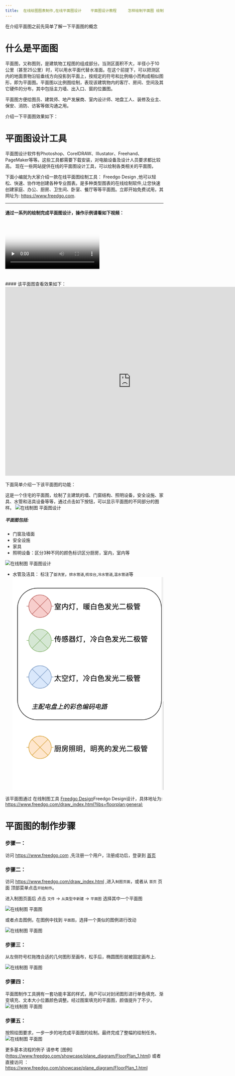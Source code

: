 ```yaml
---
title: 	在线绘图图表制作,在线平面图设计	平面图设计教程 	怎样绘制平面图 绘制平面图用什么软件 在线制图
---
```


在介绍平面图之前先简单了解一下平面图的概念

# 什么是平面图

平面图，又称图则，是建筑物工程图的组成部分。当测区面积不大，半径小于10公里（甚至25公里）时，可以用水平面代替水准面。在这个前提下，可以把测区内的地面景物沿铅垂线方向投影到平面上，按规定的符号和比例缩小而构成相似图形，即为平面图。平面图以比例图绘制，表现该建筑物内的客厅、房间、空间及其它硬件的分布，其中包括主力墙、出入口、窗的位置图。

平面图方便绘图员、建筑师、地产发展商、室内设计师、地盘工人、装修及业主、保安、消防、访客等做沟通之用。

介绍一下平面图效果如下：

# 平面图设计工具

平面图设计软件有Photoshop、CorelDRAW、IIIustator、Freehand、PageMaker等等。这些工具都需要下载安装，对电脑设备及设计人员要求都比较高。
现在一些网站提供在线的平面图设计工具，可以绘制各类相关的平面图，

下面小编就为大家介绍一款在线平面图绘制工具： Freedgo Design ,他可以轻松、快速、协作地创建各种专业图表。是多种类型图表的在线绘制软件,让您快速创建家庭、办公、厨房、卫生间、卧室、餐厅等等平面图。立即开始免费试用，其网址为: https://www.freedgo.com.

---

#### 通过一系列的绘制完成平面图设计，操作示例请看如下视频：

<video id="video" controls="" preload="none" poster="https://www.freedgo.com/public/themes/freedgo/floor/floor1.png">
<source id="mp4" src="https://www.freedgo.com/public/themes/freedgo/floor/floor_m.mp4" type="video/mp4">
</video> 

<br/>
<br/>
<br/>
#### 该平面图查看效果如下：

<iframe src="https://www.freedgo.com/draw_index.html?lightbox=1&p=ex1&highlight=0000ff&edit=_blank&layers=1&nav=1&title=平面图示例#Uhttps://www.freedgo.com/templates/floor/floor_sample1.xml" width="800px" height="600px" frameborder="0" scrolling="no"></iframe>

下面简单介绍一下该平面图的功能：

这是一个住宅的平面图，绘制了主建筑的墙、门窗结构、照明设备，安全设施、家具、水管和洁具设备等等，通过点击如下按钮，可以显示平面图的不同部分的图样。
![在线制图 平面图设计](https://www.freedgo.com/public/themes/freedgo/floor/floor1.png "在线制图 平面图设计")

##### 平面图包括:

- 门窗及墙面
- 安全设施
- 家具
- 照明设备：区分3种不同的颜色标识区分厨房，室内，室内等

![在线制图 平面图设计](https://www.freedgo.com/public/themes/freedgo/floor/floor2.png "在线制图 平面图设计")


- 水管及洁具： 标注了`盥洗室`，`排水管道`,`梳妆台`,`冷水管道`,`温水管道`等
![在线制图 平面图设计](/public/themes/freedgo/floor/floor8.png "在线制图 平面图设计")




该平面图通过 在线制图工具 [Freedgo Design](https://www.freedgo.com/draw_index.html?libs=floorplan;general; "平面图设计工具")Freedgo Design设计，具体地址为: https://www.freedgo.com/draw_index.html?libs=floorplan;general;

 

# 平面图的制作步骤

### 步骤一：

访问 https://www.freedgo.com ,先注册一个用户，注册成功后，登录到 [首页](https://www.freedgo.com)

### 步骤二：

访问 https://www.freedgo.com/draw_index.html ,进入`制图页面`，或者从 `首页` 页面 顶部菜单点击`开始制作`。

进入制图页面后 点击 `文件` -> `从类型中新建` -> `平面图` 选择其中一个平面图

![在线制图 平面图](https://www.freedgo.com/public/themes/freedgo/floor/floor3.png "在线制图 平面图")


或者点击图例，在图例中找到 `平面图`，选择一个类似的图例进行改动

![在线制图 平面图](https://www.freedgo.com/public/themes/freedgo/floor/floor4.png "在线制图 平面图")

### 步骤三：

从左侧符号栏拖拽合适的几何图形至画布，松手后，椭圆图形就被固定画布上.

![在线制图 平面图](https://www.freedgo.com/public/themes/freedgo/floor/floor5.png "在线制图 平面图")
 


### 步骤四：

平面图制作工具拥有一套功能丰富的样式，用户可以对封闭图形进行单色填充、渐变填充、文本大小位置颜色调整。经过图案填充的平面图，颜值提升了不少。
![在线制图 平面图](https://www.freedgo.com/public/themes/freedgo/floor/floor6.png "在线制图 平面图")


### 步骤五：

按照绘图要求，一步一步的地完成平面图的绘制。最终完成了整幅的绘制任务。
![在线制图 平面图](https://www.freedgo.com/public/themes/freedgo/floor/floor7.png "在线制图 平面图")



更多基本流程的例子 请参考 [图例] (https://www.freedgo.com/showcase/plane_diagram/FloorPlan_1.html) 或者直接访问 ： https://www.freedgo.com/showcase/plane_diagram/FloorPlan_1.html





